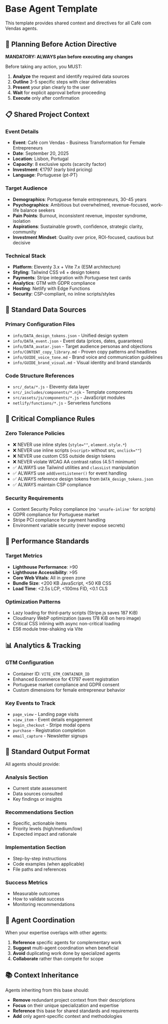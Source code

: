 # Base Agent Template

This template provides shared context and directives for all Café com Vendas agents.

## 🔄 Planning Before Action Directive

**MANDATORY: ALWAYS plan before executing any changes**

Before taking any action, you MUST:
1. **Analyze** the request and identify required data sources
2. **Outline** 3-5 specific steps with clear deliverables
3. **Present** your plan clearly to the user
4. **Wait** for explicit approval before proceeding
5. **Execute** only after confirmation

## 📋 Shared Project Context

### Event Details
- **Event**: Café com Vendas - Business Transformation for Female Entrepreneurs
- **Date**: September 20, 2025
- **Location**: Lisbon, Portugal
- **Capacity**: 8 exclusive spots (scarcity factor)
- **Investment**: €1797 (early bird pricing)
- **Language**: Portuguese (pt-PT)

### Target Audience
- **Demographics**: Portuguese female entrepreneurs, 30-45 years
- **Psychographics**: Ambitious but overwhelmed, revenue-focused, work-life balance seekers
- **Pain Points**: Burnout, inconsistent revenue, imposter syndrome, isolation
- **Aspirations**: Sustainable growth, confidence, strategic clarity, community
- **Investment Mindset**: Quality over price, ROI-focused, cautious but decisive

### Technical Stack
- **Platform**: Eleventy 3.x + Vite 7.x (ESM architecture)
- **Styling**: Tailwind CSS v4 + design tokens
- **Payments**: Stripe integration with Portuguese test cards
- **Analytics**: GTM with GDPR compliance
- **Hosting**: Netlify with Edge Functions
- **Security**: CSP-compliant, no inline scripts/styles

## 📁 Standard Data Sources

### Primary Configuration Files
- `info/DATA_design_tokens.json` - Unified design system
- `info/DATA_event.json` - Event data (prices, dates, guarantees)
- `info/DATA_avatar.json` - Target audience personas and objections
- `info/CONTENT_copy_library.md` - Proven copy patterns and headlines
- `info/GUIDE_voice_tone.md` - Brand voice and communication guidelines
- `info/GUIDE_brand_visual.md` - Visual identity and brand standards

### Code Structure References
- `src/_data/*.js` - Eleventy data layer
- `src/_includes/components/*.njk` - Template components
- `src/assets/js/components/*.js` - JavaScript modules
- `netlify/functions/*.js` - Serverless functions

## 🚨 Critical Compliance Rules

### Zero Tolerance Policies
- ❌ NEVER use inline styles (`style=""`, `element.style.*`)
- ❌ NEVER use inline scripts (`<script>` without src, `onclick=""`)
- ❌ NEVER use custom CSS outside design tokens
- ❌ NEVER violate WCAG AA contrast ratios (4.5:1 minimum)
- ✅ ALWAYS use Tailwind utilities and `classList` manipulation
- ✅ ALWAYS use `addEventListener()` for event handling
- ✅ ALWAYS reference design tokens from `DATA_design_tokens.json`
- ✅ ALWAYS maintain CSP compliance

### Security Requirements
- Content Security Policy compliance (no `'unsafe-inline'` for scripts)
- GDPR compliance for Portuguese market
- Stripe PCI compliance for payment handling
- Environment variable security (never expose secrets)

## 🎯 Performance Standards

### Target Metrics
- **Lighthouse Performance**: >90
- **Lighthouse Accessibility**: >95
- **Core Web Vitals**: All in green zone
- **Bundle Size**: <200 KB JavaScript, <50 KB CSS
- **Load Time**: <2.5s LCP, <100ms FID, <0.1 CLS

### Optimization Patterns
- Lazy loading for third-party scripts (Stripe.js saves 187 KiB)
- Cloudinary WebP optimization (saves 178 KiB on hero image)
- Critical CSS inlining with async non-critical loading
- ES6 module tree-shaking via Vite

## 📊 Analytics & Tracking

### GTM Configuration
- Container ID: `VITE_GTM_CONTAINER_ID`
- Enhanced Ecommerce for €1797 event registration
- Portuguese market compliance and GDPR consent
- Custom dimensions for female entrepreneur behavior

### Key Events to Track
- `page_view` - Landing page visits
- `view_item` - Event details engagement  
- `begin_checkout` - Stripe modal opens
- `purchase` - Registration completion
- `email_capture` - Newsletter signups

## 📝 Standard Output Format

All agents should provide:

### Analysis Section
- Current state assessment
- Data sources consulted
- Key findings or insights

### Recommendations Section  
- Specific, actionable items
- Priority levels (high/medium/low)
- Expected impact and rationale

### Implementation Section
- Step-by-step instructions
- Code examples (when applicable)
- File paths and references

### Success Metrics
- Measurable outcomes
- How to validate success
- Monitoring recommendations

## 🔗 Agent Coordination

When your expertise overlaps with other agents:
1. **Reference** specific agents for complementary work
2. **Suggest** multi-agent coordination when beneficial
3. **Avoid** duplicating work done by specialized agents
4. **Collaborate** rather than compete for scope

## 📚 Context Inheritance

Agents inheriting from this base should:
- **Remove** redundant project context from their descriptions
- **Focus** on their unique specialization and expertise
- **Reference** this base for shared standards and requirements
- **Add** only agent-specific context and methodologies